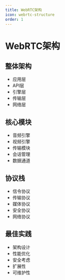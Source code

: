 ```yaml
---
title: WebRTC架构
icon: webrtc-structure
order: 1
---
```


# WebRTC架构

## 整体架构
- 应用层
- API层
- 引擎层
- 传输层
- 网络层

## 核心模块
- 音频引擎
- 视频引擎
- 传输模块
- 会话管理
- 数据通道

## 协议栈
- 信令协议
- 传输协议
- 媒体协议
- 安全协议
- 网络协议

## 最佳实践
- 架构设计
- 性能优化
- 安全考虑
- 扩展性
- 可维护性
